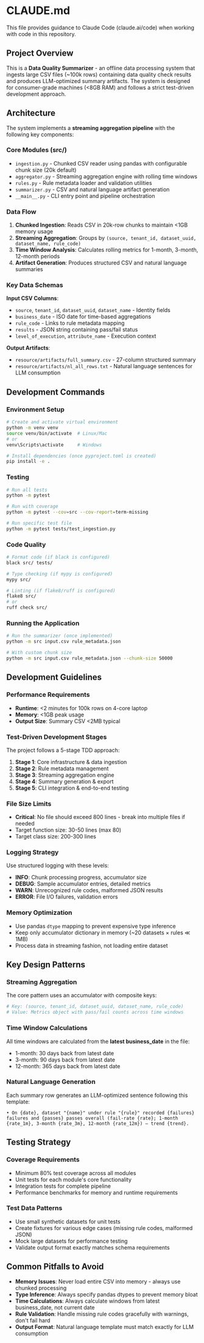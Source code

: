 # CLAUDE.md

This file provides guidance to Claude Code (claude.ai/code) when working with code in this repository.

## Project Overview

This is a **Data Quality Summarizer** - an offline data processing system that ingests large CSV files (~100k rows) containing data quality check results and produces LLM-optimized summary artifacts. The system is designed for consumer-grade machines (<8GB RAM) and follows a strict test-driven development approach.

## Architecture

The system implements a **streaming aggregation pipeline** with the following key components:

### Core Modules (src/)
- `ingestion.py` - Chunked CSV reader using pandas with configurable chunk size (20k default)
- `aggregator.py` - Streaming aggregation engine with rolling time windows
- `rules.py` - Rule metadata loader and validation utilities  
- `summarizer.py` - CSV and natural language artifact generation
- `__main__.py` - CLI entry point and pipeline orchestration

### Data Flow
1. **Chunked Ingestion**: Reads CSV in 20k-row chunks to maintain <1GB memory usage
2. **Streaming Aggregation**: Groups by `(source, tenant_id, dataset_uuid, dataset_name, rule_code)` 
3. **Time Window Analysis**: Calculates rolling metrics for 1-month, 3-month, 12-month periods
4. **Artifact Generation**: Produces structured CSV and natural language summaries

### Key Data Schemas

**Input CSV Columns**:
- `source`, `tenant_id`, `dataset_uuid`, `dataset_name` - Identity fields
- `business_date` - ISO date for time-based aggregations
- `rule_code` - Links to rule metadata mapping
- `results` - JSON string containing pass/fail status
- `level_of_execution`, `attribute_name` - Execution context

**Output Artifacts**:
- `resource/artifacts/full_summary.csv` - 27-column structured summary
- `resource/artifacts/nl_all_rows.txt` - Natural language sentences for LLM consumption

## Development Commands

### Environment Setup
```bash
# Create and activate virtual environment
python -m venv venv
source venv/bin/activate  # Linux/Mac
# or
venv\Scripts\activate     # Windows

# Install dependencies (once pyproject.toml is created)
pip install -e .
```

### Testing
```bash
# Run all tests
python -m pytest

# Run with coverage
python -m pytest --cov=src --cov-report=term-missing

# Run specific test file
python -m pytest tests/test_ingestion.py
```

### Code Quality
```bash
# Format code (if black is configured)
black src/ tests/

# Type checking (if mypy is configured) 
mypy src/

# Linting (if flake8/ruff is configured)
flake8 src/
# or
ruff check src/
```

### Running the Application
```bash
# Run the summarizer (once implemented)
python -m src input.csv rule_metadata.json

# With custom chunk size
python -m src input.csv rule_metadata.json --chunk-size 50000
```

## Development Guidelines

### Performance Requirements
- **Runtime**: <2 minutes for 100k rows on 4-core laptop
- **Memory**: <1GB peak usage
- **Output Size**: Summary CSV <2MB typical

### Test-Driven Development Stages
The project follows a 5-stage TDD approach:
1. **Stage 1**: Core infrastructure & data ingestion
2. **Stage 2**: Rule metadata management
3. **Stage 3**: Streaming aggregation engine  
4. **Stage 4**: Summary generation & export
5. **Stage 5**: CLI integration & end-to-end testing

### File Size Limits
- **Critical**: No file should exceed 800 lines - break into multiple files if needed
- Target function size: 30-50 lines (max 80)
- Target class size: 200-300 lines

### Logging Strategy
Use structured logging with these levels:
- **INFO**: Chunk processing progress, accumulator size
- **DEBUG**: Sample accumulator entries, detailed metrics
- **WARN**: Unrecognized rule codes, malformed JSON results
- **ERROR**: File I/O failures, validation errors

### Memory Optimization
- Use pandas `dtype` mapping to prevent expensive type inference
- Keep only accumulator dictionary in memory (~20 datasets × rules ≪ 1MB)
- Process data in streaming fashion, not loading entire dataset

## Key Design Patterns

### Streaming Aggregation
The core pattern uses an accumulator with composite keys:
```python
# Key: (source, tenant_id, dataset_uuid, dataset_name, rule_code)
# Value: Metrics object with pass/fail counts across time windows
```

### Time Window Calculations
All time windows are calculated from the **latest business_date** in the file:
- 1-month: 30 days back from latest date
- 3-month: 90 days back from latest date  
- 12-month: 365 days back from latest date

### Natural Language Generation
Each summary row generates an LLM-optimized sentence following this template:
```
• On {date}, dataset "{name}" under rule "{rule}" recorded {failures} failures and {passes} passes overall (fail-rate {rate}; 1-month {rate_1m}, 3-month {rate_3m}, 12-month {rate_12m}) — trend {trend}.
```

## Testing Strategy

### Coverage Requirements
- Minimum 80% test coverage across all modules
- Unit tests for each module's core functionality
- Integration tests for complete pipeline
- Performance benchmarks for memory and runtime requirements

### Test Data Patterns
- Use small synthetic datasets for unit tests
- Create fixtures for various edge cases (missing rule codes, malformed JSON)
- Mock large datasets for performance testing
- Validate output format exactly matches schema requirements

## Common Pitfalls to Avoid

- **Memory Issues**: Never load entire CSV into memory - always use chunked processing
- **Type Inference**: Always specify pandas dtypes to prevent memory bloat
- **Time Calculations**: Always calculate windows from latest business_date, not current date
- **Rule Validation**: Handle missing rule codes gracefully with warnings, don't fail hard
- **Output Format**: Natural language template must match exactly for LLM consumption
